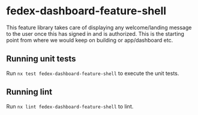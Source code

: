 # fedex-dashboard-feature-shell

This feature library takes care of displaying any welcome/landing message to the user once this has signed in and is authorized. This is the starting point from where we would keep on building or app/dashboard etc.

## Running unit tests

Run `nx test fedex-dashboard-feature-shell` to execute the unit tests.

## Running lint

Run `nx lint fedex-dashboard-feature-shell` to lint.
